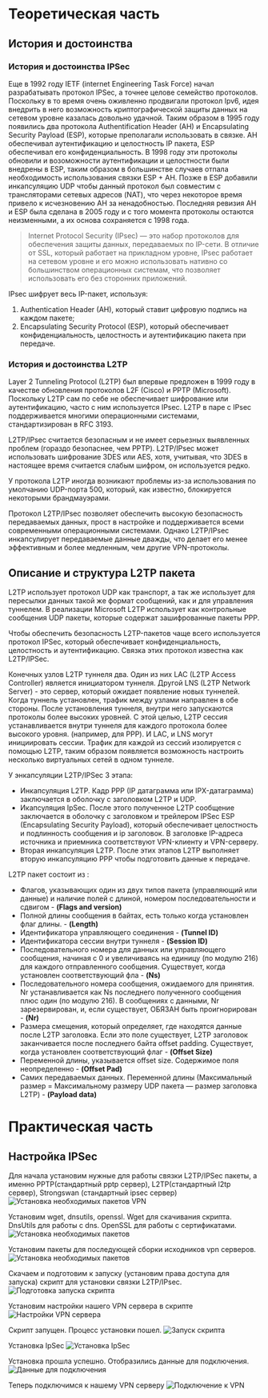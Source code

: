 # Теоретическая часть
## История и достоинствa

### История и достоинства IPSec
Еще в 1992 году IETF (internet Engineering Task Force) начал разрабатывать протокол IPSec, а точнее целове семейство протоколов. Поскольку в то время очень оживленно продвигали протокол Ipv6, идея внедрить в него возможность криптографической защиты данных на сетевом уровне казалась довольно удачной. Таким образом в 1995 году появились два протокола Authentification Header (AH) и Encapsulating Security Payload (ESP), которые преполагали использовать в связке. AH обеспечивал аутентификацию и целостность IP пакета, ESP обеспечивал его конфиденциальность. В 1998 году эти протоколы обновили и возоможности аутентификации и целостности были внедрены в ESP, таким образом в большинстве случаев отпала необходимость использования связки ESP + AH.
Позже в ESP добавили инкапсуляцию UDP чтобы данный протокол был совместим с трансляторами сетевых адресов (NAT), что через некоторое время привело к исчезновению AH за ненадобностью. Последняя ревизия AH и ESP была сделана в 2005 году и с того момента протоколы остаются неизменными, а их основа сохраняется с 1998 года. 

> Internet Protocol Security (IPsec) — это набор протоколов для обеспечения защиты данных, передаваемых по IP-сети. В отличие от SSL, который работает на прикладном уровне, IPsec работает на сетевом уровне и его можно использовать нативно со большинством операционных системам, что позволяет использовать его без сторонних приложений.

IPsec шифрует весь IP-пакет, используя:

1. Authentication Header (AH), который ставит цифровую подпись на каждом пакете;
2. Encapsulating Security Protocol (ESP), который обеспечивает конфиденциальность, целостность и аутентификацию пакета при передаче.

### История и достоинства L2TP
Layer 2 Tunneling Protocol (L2TP) был впервые предложен в 1999 году в качестве обновления протоколов L2F (Cisco) и PPTP (Microsoft). Поскольку L2TP сам по себе не обеспечивает шифрование или аутентификацию, часто с ним используется IPsec. L2TP в паре с IPsec поддерживается многими операционными системами, стандартизирован в RFC 3193.

L2TP/IPsec считается безопасным и не имеет серьезных выявленных проблем (гораздо безопаснее, чем PPTP). L2TP/IPsec может использовать шифрование 3DES или AES, хотя, учитывая, что 3DES в настоящее время считается слабым шифром, он используется редко.

У протокола L2TP иногда возникают проблемы из-за использования по умолчанию UDP-порта 500, который, как известно, блокируется некоторыми брандмауэрами.

Протокол L2TP/IPsec позволяет обеспечить высокую безопасность передаваемых данных, прост в настройке и поддерживается всеми современными операционными системами. Однако L2TP/IPsec инкапсулирует передаваемые данные дважды, что делает его менее эффективным и более медленным, чем другие VPN-протоколы.

## Описание и структура L2TP пакета
L2TP использует протокол UDP как транспорт, а так же использует для пересылки данных такой же формат сообщений, как и для управления туннелем. В реализации Microsoft L2TP использует как контрольные сообщения UDP пакеты, которые содержат зашифрованные пакеты PPP.

Чтобы обеспечить безопасность L2TP-пакетов чаще всего используется протокол IPSec, который обеспечивает конфиденциальность, целостность и аутентификацию. Связка этих протокол известна как L2TP/IPSec.

Конечных узлов L2TP туннеля два. Один из них LAC (L2TP Access Controller) является инициатором туннеля. Другой LNS (L2TP Network Server) - это сервер, который ожидает появление новых туннелей. Когда туннель установлен, трафик между узлами направлен в обе стороны. После установления туннеля, внутри него запускаются протоколы более высоких уровней. С этой целью, L2TP сессия устанавливается внутри туннеля для каждого протокола более высокого уровня. (например, для PPP). И LAC, и LNS могут инициировать сессии. Трафик для каждой из сессий изолируется с помощью L2TP, таким образом появляется возможность настроить несколько виртуальных сетей в одном туннеле.

У энкапсуляции L2TP/IPSec 3 этапа:
* Инкапсуляция L2TP. Кадр PPP (IP датаграмма или IPX-датаграмма) заключается в оболочку с заголовком L2TP и UDP.
* Икапсуляция IpSec. После этого полученное L2TP сообщение заключается в оболочку с заголовком и трейлером IPSec ESP (Encapsulating Security Payload), который обеспечивает целостность и подлинность сообщения и ip заголовок. В заголовке IP-адреса источника и приемника соответствуют VPN-клиенту и VPN-серверу.
* Вторая инкапсуляция L2TP. После этих этапов L2TP выполняет вторую инкапсуляцию PPP чтобы подготовить данные к передаче.

L2TP пакет состоит из :
* Флагов, указывающих один из двух типов пакета (управляющий или данные) и наличие полей с длиной, номером последовательности и сдвигом - **(Flags and version)**
* Полной длины сообщения в байтах, есть только когда установлен флаг длины. - **(Length)**
* Идентификатора управляющего соединения - **(Tunnel ID)**
* Идентификатора сессии внутри туннеля - **(Session ID)**
* Последовательного номера для данных или управляющего сообщения, начиная с 0 и увеличиваясь на единицу (по модулю 216) для каждого отправленного сообщения. Существует, когда установлен соответствующий фла - **(Ns)**
* Последовательного номера сообщения, ожидаемого для принятия. Nr устанавливается как Ns последнего полученного сообщения плюс один (по модулю 216). В сообщениях с данными, Nr зарезервирован, и, если существует, ОБЯЗАН быть проигнорирован - **(Nr)**
* Размера смещения, который определяет, где находятся данные после L2TP заголовка. Если это поле существует, L2TP заголовок заканчивается после последнего байта offset padding. Существует, когда установлен соответствующий флаг - **(Offset Size)**
* Переменной длины, указывается offset size. Содержимое поля неопределенно - **(Offset Pad)** 
* Самих передаваемых данных. Переменной длины (Максимальный размер = Максимальному размеру UDP пакета — размер заголовка L2TP) - **(Payload data)**

# Практическая часть
## Настройка IPSec
Для начала установим нужные для работы связки L2TP/IPSec пакеты, а именно PPTP(стандартный pptp сервер), L2TP(стандартный l2tp сервер), Strongswan (стандартный ipsec сервер)
![Установка необходимых пакетов VPN](imgs/1.PNG)

Установим wget, dnsutils, openssl. Wget для скачивания скрипта. DnsUtils для работы с dns. OpenSSL для работы с сертификатами.
![Установка необходимых пакетов](imgs/2.PNG)

Установим пакеты для последующей сборки исходников vpn серверов.
![Установка необходимых пакетов](imgs/3.PNG)

Скачаем и подготовим к запуску (установим права доступа для запуска) скрипт для установки связки L2TP/IPsec.
![Подготовка запуска скрипта](imgs/5.PNG)

Установим настройки нашего VPN сервера в скрипте
![Настройки VPN сервера](imgs/4.PNG)

Скрипт запущен. Процесс установки пошел.
![Запуск скрипта](imgs/7.PNG)

Установка IpSec
![Установка IpSec](imgs/8.PNG)

Установка прошла успешно. Отобразились данные для подключения.
![Данные для подключения](imgs/9.PNG)

Теперь подключимся к нашему VPN серверу
![Подключение к VPN](imgs/10.PNG)

